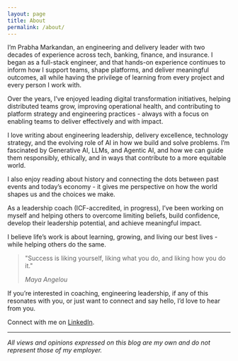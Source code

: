 ```yaml
---
layout: page
title: About
permalink: /about/
---
```


I’m Prabha Markandan, an engineering and delivery leader with two decades of experience across tech, banking, finance, and insurance. 
I began as a full-stack engineer, and that hands-on experience continues to inform how I support teams, shape platforms, and deliver meaningful outcomes, all while having the privilege of learning from every project and every person I work with.

Over the years, I’ve enjoyed leading digital transformation initiatives, helping distributed teams grow, improving operational health, and contributing to platform strategy and engineering practices - always with a focus on enabling teams to deliver effectively and with impact.

I love writing about engineering leadership, delivery excellence, technology strategy, and the evolving role of AI in how we build and solve problems. I’m fascinated by Generative AI, LLMs, and Agentic AI, and how we can guide them responsibly, ethically, and in ways that contribute to a more equitable world.

I also enjoy reading about history and connecting the dots between past events and today’s economy - it gives me perspective on how the world shapes us and the choices we make.

As a leadership coach (ICF-accredited, in progress), I’ve been working on myself and helping others to overcome limiting beliefs, build confidence, develop their leadership potential, and achieve meaningful impact. 

I believe life’s work is about learning, growing, and living our best lives - while helping others do the same.

> "Success is liking yourself, liking what you do, and liking how you do it."
> 
> *Maya Angelou*


If you’re interested in coaching, engineering leadership, if any of this resonates with you, or just want to connect and say hello, I’d love to hear from you. 

Connect with me on [LinkedIn](https://www.linkedin.com/in/prabha-markandan-24816918/).

---

*All views and opinions expressed on this blog are my own and do not represent those of my employer.*
